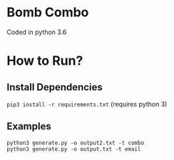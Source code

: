 # Bomb Combo

Coded in python 3.6

# How to Run?
## Install Dependencies
``` pip3 install -r requirements.txt ```
(requires python 3)
## Examples
```python3 generate.py -o output2.txt -t combo``` <br>
```python3 generate.py -o output.txt -t email```
